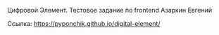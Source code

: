 Цифровой Элемент.
Тестовое задание по frontend
Азаркин Евгений

Ссылка: https://pyponchik.github.io/digital-element/
